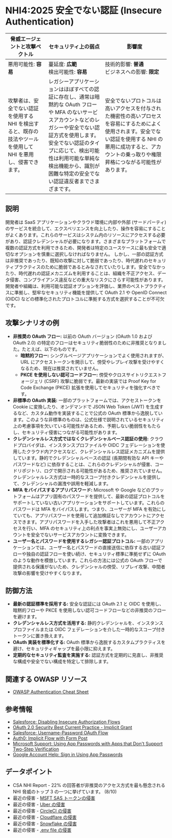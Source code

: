 # NHI4:2025 安全でない認証 (Insecure Authentication)

| 脅威エージェントと攻撃ベクトル | セキュリティ上の弱点                     | 影響度                                             |
|--------------------------------|------------------------------------------|----------------------------------------------------|
| 悪用可能性: **容易**           | 蔓延度: **広範**<br>検出可能性: **容易** | 技術的影響: **普通**<br>ビジネスへの影響: **限定** |
| 攻撃者は、安全でない認証を使用する NHI を検出すると、既存の技法やツールを使用して NHI を悪用し、侵害できます。 | レガシーアプリケーションはほぼすべての認証に存在し、通常は暗黙的な OAuth フローや MFA のないサービスアカウントなどのレガシーや安全でない認証方式を使用します。 <br> 安全でない認証のタイプに応じて、検出可能性は利用可能な単純な検出機能から、識別が困難な特定の安全でない認証違反者までさまざまです。 | 安全でないプロトコルは高いアクセスを付与された機密性の高いプロセスを容易にするためによく使用されます。安全でない認証を使用する NHI の悪用に成功すると、アカウントの乗っ取りや権限昇格につながる可能性があります。 |

## 説明
開発者は SaaS アプリケーションやクラウド環境に内部や外部 (サードパーティ) のサービスを統合して、エクスペリエンスを向上したり、操作を容易にすることがよくあります。これらのサービスはシステム内のリソースにアクセスする必要があり、認証クレデンシャルが必要になります。さまざまなプラットフォームで複数の認証方式を利用できるため、開発者は特定のユースケースに最も安全で適切なオプションを慎重に選択しなければなりません。
しかし、一部の認証方式は非推奨であったり、既知の攻撃に対して脆弱であったり、時代遅れのセキュリティプラクティスのために脆弱であるとみなされていたりします。安全でなかったり、時代遅れの認証メカニズムを利用することは、組織を不正アクセス、データ侵害、コンプライアンス違反などの重大なリスクにさらす可能性があります。開発者や組織は、利用可能な認証オプションを評価し、業界のベストプラクティスに準拠し、堅牢なセキュリティ機能を提供して OAuth 2.1 や OpenID Connect (OIDC) などの標準化されたプロトコルに準拠する方式を選択することが不可欠です。


## 攻撃シナリオの例
- **非推奨の OAuth フロー:** 以前の OAuth バージョン (OAuth 1.0 および OAuth 2.0) の特定のフローはセキュリティ脆弱性のために非推奨となりました。たとえば、以下のものです。
    - **暗黙的フロー:** シングルページアプリケーションでよく使用されますが、URL にアクセストークンを開示して、傍受やレプレイ攻撃を受けやすくなるため、現在は推奨されていません。
    - **PKCE を使用しない認可コードフロー:** 傍受やクロスサイトリクエストフォージェリ (CSRF) 攻撃に脆弱です。最新の実装では Proof Key for Code Exchange (PKCE) 拡張を使用してセキュリティを強化すべきです。
- **非標準の OAuth 実装:** 一部のプラットフォームでは、アクセストークンを Cookie に変換したり、オンデマンドで JSON Web Token (JWT) を生成するなど、カスタム動作を実装することで公式の OAuth 標準から逸脱しています。このような非標準のものは、公式仕様で説明されているセキュリティ上の考慮事項を欠いている可能性があるため、予期しない脆弱性をもたらし、セキュリティ侵害につながる可能性があります。
- **クレデンシャルレス方式ではなくクレデンシャルベース認証の使用:** クラウドプロバイダは、インスタンスプロファイルや OIDC フェデレーションを使用したクラウド内アクセスなど、クレデンシャルレス認証メカニズムを提供しています。静的でクレデンシャルベースの認証 (長期間有効な API キーやパスワードなど) に依存することは、これらのクレデンシャルが侵害、コードリポジトリ、ログで開示される可能性があるため、推奨されていません。クレデンシャルレス方式は一時的なスコープ付きクレデンシャルを提供して、クレデンシャルの漏洩や誤用を軽減します。
- **MFA をバイパスするアプリパスワード:** Microsoft や Google などのプラットフォームはアプリ固有のパスワードを提供して、最新の認証プロトコルをサポートしていない古いアプリケーションをサポートしています。これらのパスワードは MFA をバイパスします。つまり、ユーザーが MFA を有効にしていても、アプリパスワードを使用して追加検証なしでアカウントにアクセスできます。アプリパスワードを入手した攻撃者はこれを悪用して不正アクセスを行い、MFA のセキュリティ上の利点を事実上無効にし、ユーザーアカウントを安全でないサービスアカウントに変換できます。
- **ユーザー名とパスワードを使用するレガシー認証プロトコル:** 一部のアプリケーションでは、ユーザー名とパスワードの直接送信に依存する古い認証フローや独自の認証フローを使い続け、セキュリティ標準に準拠せずに OAuth のような動作を模倣しています。これらの方法には公式の OAuth フローで提供される保護がないため、クレデンシャルの傍受、リプレイ攻撃、中間者攻撃の影響を受けやすくなります。


## 防御方法
- **最新の認証標準を採用する:** 安全な認証には OAuth 2.1 と OIDC を使用し、暗黙的フローや PKCE を使用しない認可コードフローなどの非推奨のフローを避けます。
- **クレデンシャルレス方式を活用する:** 静的クレデンシャルを、インスタンスプロファイルまたは OIDC フェデレーションを介した一時的なスコープ付きトークンに置き換えます。
- **OAuth 実装を標準化する:** OAuth 標準から逸脱するカスタムプラクティスを避け、セキュリティギャップを最小限に抑えます。
- **定期的なセキュリティ監査を実施する:** 認証方式を定期的に見直し、非推奨な構成や安全でない構成を特定して排除します。

## 関連する OWASP リソース
* [OWASP Authentication Cheat Sheet](https://cheatsheetseries.owasp.org/cheatsheets/Authentication_Cheat_Sheet.html)

## 参考情報
- [Salesforce: Disabling Insecure Authorization Flows](https://help.salesforce.com/s/articleView?id=sf.remoteaccess_disable_username_password_flow.htm&type=5)
- [OAuth 2.0 Security Best Current Practice - Implicit Grant](https://datatracker.ietf.org/doc/html/draft-ietf-oauth-security-topics#name-implicit-grant)
- [Salesforce: Username-Password OAuth Flow](https://help.salesforce.com/s/articleView?id=sf.remoteaccess_oauth_username_password_flow.htm&language=en_US&type=5)
- [Auth0: Implicit Flow with Form Post](https://auth0.com/docs/get-started/authentication-and-authorization-flow/implicit-flow-with-form-post)
- [Microsoft Support: Using App Passwords with Apps that Don't Support Two-Step Verification](https://support.microsoft.com/en-us/account-billing/using-app-passwords-with-apps-that-don-t-support-two-step-verification-5896ed9b-4263-e681-128a-a6f2979a7944)
- [Google Account Help: Sign in Using App Passwords](https://support.google.com/accounts/answer/185833?hl=en)

## データポイント
- CSA NHI Report - 22% の回答者が非推奨のアクセス方式を最も懸念される NHI 脅威のトップ 3 の一つに挙げています。 (8/10)
- 最近の侵害 - [MSFT SAS トークンの侵害](https://www.wiz.io/blog/38-terabytes-of-private-data-accidentally-exposed-by-microsoft-ai-researchers)
- 最近の侵害 - [Uber の侵害](https://www.upguard.com/blog/what-caused-the-uber-data-breach)
- 最近の侵害 - [CircleCI の侵害](https://circleci.com/blog/jan-4-2023-incident-report/)
- 最近の侵害 - [Cloudflare の侵害](https://medium.com/@ronilichtman/how-cloudflare-got-hoktad-part-one-d5bb75dac3f0)
- 最近の侵害 - [Snowflake の侵害](https://medium.com/@ronilichtman/snowstorm-surrounding-the-recent-snowflake-hack-ab7e51e0c5be)
- 最近の侵害 - [.env file の侵害](https://medium.com/@ronilichtman/large-scale-extortion-via-secrets-in-env-files-why-secret-vaults-just-arent-enough-9b4c568724ca)
